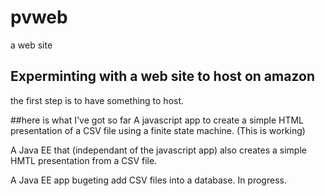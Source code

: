 # pvweb
a web site
## Experminting with a web site to host on amazon
the first step is to have something to host.

##here is what I've got so far
A javascript app to create a simple HTML presentation of a CSV file using a finite state machine. 
(This is working)

A Java EE that (independant of the javascript app) also creates a simple HMTL
presentation from a CSV file.

A Java EE app bugeting add CSV files into a database.  In progress.

